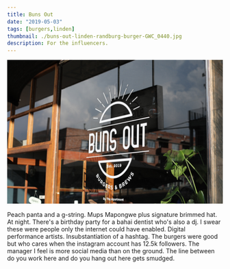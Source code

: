 ```yaml
---
title: Buns Out
date: "2019-05-03"
tags: [burgers,linden]
thumbnail: ./buns-out-linden-randburg-burger-GWC_0440.jpg
description: For the influencers.
---
```


![BunsOut](./buns-out-burgers-shop-GWC_0450.jpg)

Peach panta and a g-string. Mups Mapongwe plus signature brimmed hat. At night. There's a birthday party for a bahai dentist who's also a dj. I swear these were people only the internet could have enabled. Digital performance artists. Insubstantiation of a hashtag. The burgers were good but who cares when the instagram account has 12.5k followers. The manager I feel is more social media than on the ground. The line between do you work here and do you hang out here gets smudged. 